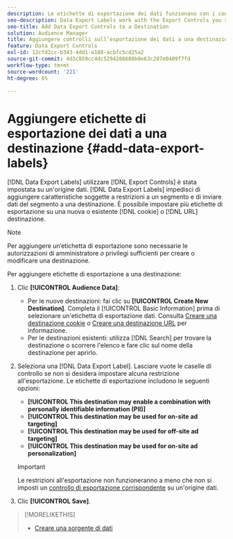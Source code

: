 ```yaml
---
description: Le etichette di esportazione dei dati funzionano con i controlli di esportazione impostati su un'origine dati. Le etichette di esportazione dei dati impediscono l’aggiunta di caratteristiche soggette a restrizioni a un segmento e l’invio di dati del segmento a una destinazione. Puoi impostare più etichette di esportazione su un cookie o una destinazione URL nuova o esistente.
seo-description: Data Export Labels work with the Export Controls you set on a data source. Data Export Labels prevent you from adding restricted traits to a segment and from sending segment data to a destination. You can set multiple export labels to a new or existing cookie or URL destination.
seo-title: Add Data Export Controls to a Destination
solution: Audience Manager
title: Aggiungere controlli sull’esportazione dei dati a una destinazione
feature: Data Export Controls
exl-id: 12cfd2cc-b343-4dd1-a188-acbfc5cd25a2
source-git-commit: 4d3c859cc4dc5294286680b0e63c287e0409f7fd
workflow-type: tm+mt
source-wordcount: '221'
ht-degree: 6%

---
```


# Aggiungere etichette di esportazione dei dati a una destinazione {#add-data-export-labels}

[!DNL Data Export Labels] utilizzare [!DNL Export Controls] è stata impostata su un&#39;origine dati. [!DNL Data Export Labels] impedisci di aggiungere caratteristiche soggette a restrizioni a un segmento e di inviare dati del segmento a una destinazione. È possibile impostare più etichette di esportazione su una nuova o esistente [!DNL cookie] o [!DNL URL] destinazione.

>[!NOTE]
>
>Per aggiungere un’etichetta di esportazione sono necessarie le autorizzazioni di amministratore *o* privilegi sufficienti per creare o modificare una destinazione.

<!-- t_export_labels.xml -->

Per aggiungere etichette di esportazione a una destinazione:

1. Clic **[!UICONTROL Audience Data]**:
   * Per le nuove destinazioni: fai clic su **[!UICONTROL Create New Destination]**. Completa il [!UICONTROL Basic Information] prima di selezionare un&#39;etichetta di esportazione dati. Consulta [Creare una destinazione cookie](../../features/destinations/create-cookie-destination.md) o [Creare una destinazione URL](../../features/destinations/create-url-destination.md) per informazione.
   * Per le destinazioni esistenti: utilizza [!DNL Search] per trovare la destinazione o scorrere l&#39;elenco e fare clic sul nome della destinazione per aprirlo.
1. Seleziona una [!DNL Data Export Label]. Lasciare vuote le caselle di controllo se non si desidera impostare alcuna restrizione all&#39;esportazione. Le etichette di esportazione includono le seguenti opzioni:
   * **[!UICONTROL This destination may enable a combination with personally identifiable information (PII)]**
   * **[!UICONTROL This destination may be used for on-site ad targeting]**
   * **[!UICONTROL This destination may be used for off-site ad targeting]**
   * **[!UICONTROL This destination may be used for on-site ad personalization]**

   >[!IMPORTANT]
   >
   >Le restrizioni all&#39;esportazione non funzioneranno a meno che non si imposti un [controllo di esportazione corrispondente](../../features/data-export-controls.md) su un&#39;origine dati.
1. Clic **[!UICONTROL Save]**.

>[!MORELIKETHIS]
>
>* [Creare una sorgente di dati](../../features/manage-datasources.md#create-data-source)

